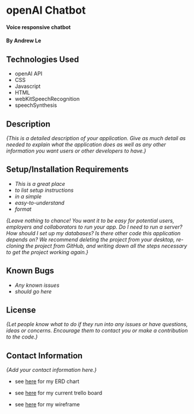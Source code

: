 # openAI Chatbot

#### Voice responsive chatbot

#### By Andrew Le

## Technologies Used

* openAI API
* CSS
* Javascript
* HTML
* webKitSpeechRecognition
* speechSynthesis

## Description

_{This is a detailed description of your application. Give as much detail as needed to explain what the application does as well as any other information you want users or other developers to have.}_

## Setup/Installation Requirements

* _This is a great place_
* _to list setup instructions_
* _in a simple_
* _easy-to-understand_
* _format_

_{Leave nothing to chance! You want it to be easy for potential users, employers and collaborators to run your app. Do I need to run a server? How should I set up my databases? Is there other code this application depends on? We recommend deleting the project from your desktop, re-cloning the project from GitHub, and writing down all the steps necessary to get the project working again.}_

## Known Bugs

* _Any known issues_
* _should go here_

## License

_{Let people know what to do if they run into any issues or have questions, ideas or concerns.  Encourage them to contact you or make a contribution to the code.}_

## Contact Information

_{Add your contact information here.}_

* see [here](https://lucid.app/lucidchart/57672b93-9bcd-45a4-8b31-190fdce39d9c/edit?viewport_loc=7%2C-123%2C2617%2C1416%2C0_0&invitationId=inv_4ee9f9d1-1143-4e6a-9b50-e606fa5237fc) for my ERD chart

* see [here](https://trello.com/b/jXieEuAo) for my current trello board

* see [here]() for my wireframe